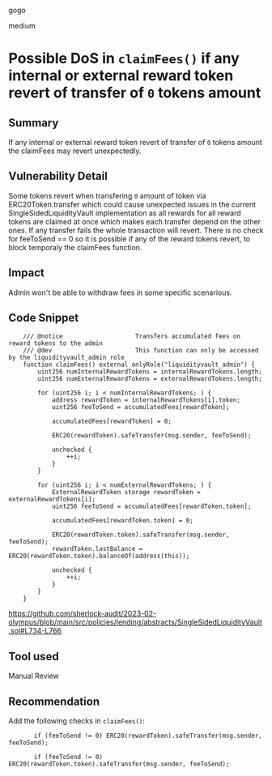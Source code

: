 gogo

medium

# Possible DoS in `claimFees()` if any internal or external reward token revert of transfer of `0` tokens amount

## Summary

If any internal or external reward token revert of transfer of `0` tokens amount the claimFees may revert unexpectedly.

## Vulnerability Detail

Some tokens revert when transfering `0` amount of token via ERC20Token.transfer which could cause unexpected issues in the current SingleSidedLiquidityVault implementation as all rewards for all reward tokens are claimed at once which makes each transfer depend on the other ones. If any transfer fails the whole transaction will revert. There is no check for feeToSend == 0 so it is possible if any of the reward tokens revert, to block temporaly the claimFees function.

## Impact

Admin won't be able to withdraw fees in some specific scenarious.

## Code Snippet

```solidity
    /// @notice                    Transfers accumulated fees on reward tokens to the admin
    /// @dev                       This function can only be accessed by the liquidityvault_admin role
    function claimFees() external onlyRole("liquidityvault_admin") {
        uint256 numInternalRewardTokens = internalRewardTokens.length;
        uint256 numExternalRewardTokens = externalRewardTokens.length;

        for (uint256 i; i < numInternalRewardTokens; ) {
            address rewardToken = internalRewardTokens[i].token;
            uint256 feeToSend = accumulatedFees[rewardToken];

            accumulatedFees[rewardToken] = 0;

            ERC20(rewardToken).safeTransfer(msg.sender, feeToSend);

            unchecked {
                ++i;
            }
        }

        for (uint256 i; i < numExternalRewardTokens; ) {
            ExternalRewardToken storage rewardToken = externalRewardTokens[i];
            uint256 feeToSend = accumulatedFees[rewardToken.token];

            accumulatedFees[rewardToken.token] = 0;

            ERC20(rewardToken.token).safeTransfer(msg.sender, feeToSend);
            rewardToken.lastBalance = ERC20(rewardToken.token).balanceOf(address(this));

            unchecked {
                ++i;
            }
        }
    }
```

https://github.com/sherlock-audit/2023-02-olympus/blob/main/src/policies/lending/abstracts/SingleSidedLiquidityVault.sol#L734-L766

## Tool used

Manual Review

## Recommendation

Add the following checks in `claimFees()`:

```solidity
       if (feeToSend != 0) ERC20(rewardToken).safeTransfer(msg.sender, feeToSend);
```

```solidity
       if (feeToSend != 0) ERC20(rewardToken.token).safeTransfer(msg.sender, feeToSend);
```
